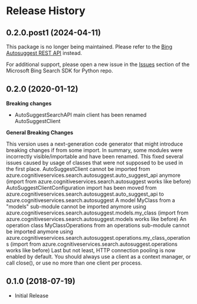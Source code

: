 # Release History

## 0.2.0.post1 (2024-04-11)

This package is no longer being maintained. Please refer to the [Bing Autosuggest REST API](https://learn.microsoft.com/bing/search-apis/bing-autosuggest/quickstarts/rest/python) instead.

For additional support, please open a new issue in the [Issues](https://github.com/microsoft/bing-search-sdk-for-python/issues) section of the Microsoft Bing Search SDK for Python repo.

## 0.2.0 (2020-01-12)

**Breaking changes**

  - AutoSuggestSearchAPI main client has been renamed AutoSuggestClient

**General Breaking Changes**

This version uses a next-generation code generator that might introduce
breaking changes if from some import. In summary, some modules were
incorrectly visible/importable and have been renamed. This fixed several
issues caused by usage of classes that were not supposed to be used in
the first place. AutoSuggestClient cannot be imported from
azure.cognitiveservices.search.autosuggest.auto_suggest_api anymore
(import from azure.cognitiveservices.search.autosuggest works like
before) AutoSuggestClientConfiguration import has been moved from
azure.cognitiveservices.search.autosuggest.auto_suggest_api to
azure.cognitiveservices.search.autosuggest A model MyClass from a
"models" sub-module cannot be imported anymore using
azure.cognitiveservices.search.autosuggest.models.my_class (import from
azure.cognitiveservices.search.autosuggest.models works like before) An
operation class MyClassOperations from an operations sub-module cannot
be imported anymore using
azure.cognitiveservices.search.autosuggest.operations.my_class_operations
(import from azure.cognitiveservices.search.autosuggest.operations works
like before) Last but not least, HTTP connection pooling is now enabled
by default. You should always use a client as a context manager, or call
close(), or use no more than one client per process.

## 0.1.0 (2018-07-19)

  - Initial Release
